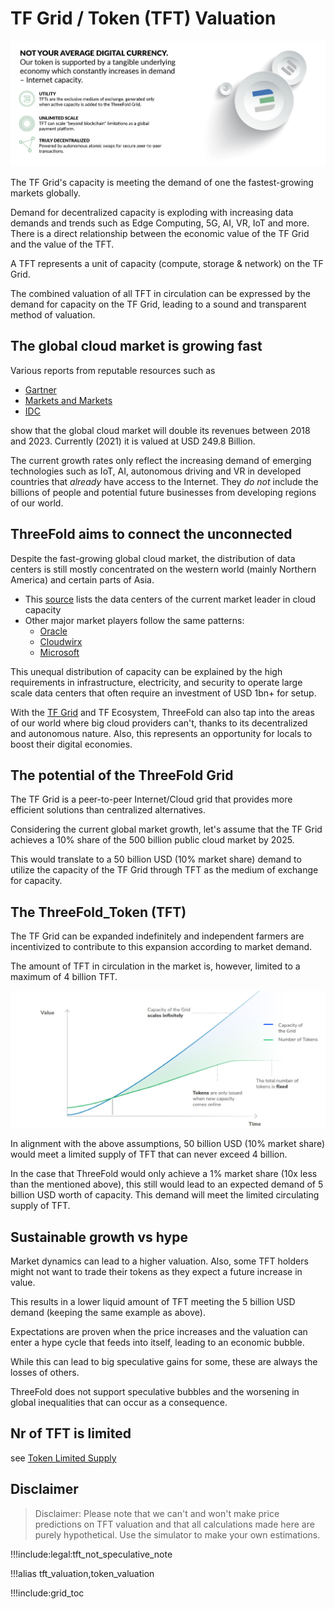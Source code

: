 # TF Grid / Token (TFT) Valuation

![](img/tft.jpg)


The TF Grid's capacity is meeting the demand of one the fastest-growing markets globally. 

Demand for decentralized capacity is exploding with increasing data demands and trends such as Edge Computing, 5G, AI, VR, IoT and more. There is a direct relationship between the economic value of the TF Grid and the value of the TFT. 

A TFT represents a unit of capacity (compute, storage & network) on the TF Grid. 

The combined valuation of all TFT in circulation can be expressed by the demand for capacity on the TF Grid, leading to a sound and transparent method of valuation.

## The global cloud market is growing fast

Various reports from reputable resources such as 

- [Gartner](https://www.gartner.com/en/newsroom/press-releases/2019-04-02-gartner-forecasts-worldwide-public-cloud-revenue-to-g)
- [Markets and Markets](https://www.marketsandmarkets.com/Market-Reports/cloud-computing-market-234.html)
- [IDC](https://www.idc.com/getdoc.jsp?containerId=prUS45340719) 

show that the global cloud market will double its revenues between 2018 and 2023. Currently (2021) it is valued at USD 249.8 Billion.

The current growth rates only reflect the increasing demand of emerging technologies such as IoT, AI, autonomous driving and VR in developed countries that *already* have access to the Internet. They *do not* include the billions of people and potential future businesses from developing regions of our world.

## ThreeFold aims to connect the unconnected

Despite the fast-growing global cloud market, the distribution of data centers is still mostly concentrated on the western world (mainly Northern America) and certain parts of Asia.

- This [source](https://wikileaks.org/amazon-atlas/map/) lists the data centers of the current market leader in cloud capacity
- Other major market players follow the same patterns: 
  - [Oracle](https://blogs.oracle.com/cloud-infrastructure/oracle-launches-four-new-cloud-regions-across-four-continents)
  - [Cloudwirx](https://www.cloudwirx.com/datacenters)
  - [Microsoft](https://yellowduckguy.wordpress.com/2018/03/15/microsoft-worldwide-data-center-locations/)

This unequal distribution of capacity can be explained by the high requirements in infrastructure, electricity, and security to operate large scale data centers that often require an investment of USD 1bn+ for setup.

With the [TF Grid](grid_home) and TF Ecosystem, ThreeFold can also tap into the areas of our world where big cloud providers can't, thanks to its decentralized and autonomous nature. Also, this represents an opportunity for locals to boost their digital economies.

## The potential of the ThreeFold Grid

The TF Grid is a peer-to-peer Internet/Cloud grid that provides more efficient solutions than centralized alternatives.

Considering the current global market growth, let's assume that the TF Grid achieves a 10% share of the 500 billion public cloud market by 2025.

This would translate to a 50 billion USD (10% market share) demand to utilize the capacity of the TF Grid through TFT as the medium of exchange for capacity. 

## The ThreeFold_Token (TFT)

The TF Grid can be expanded indefinitely and independent farmers are incentivized to contribute to this expansion according to market demand.

The amount of TFT in circulation in the market is, however, limited to a maximum of 4 billion TFT.

![](img/token_issuance_economy1.jpg)

In alignment with the above assumptions, 50 billion USD (10% market share) would meet a limited supply of TFT that can never exceed 4 billion.

In the case that ThreeFold would only achieve a 1% market share (10x less than the mentioned above), this still would lead to an expected demand of 5 billion USD worth of capacity. This demand will meet the limited circulating supply of TFT.

<!-- !!!include:grid_valuation_5y -->

## Sustainable growth vs hype

Market dynamics can lead to a higher valuation. Also, some TFT holders might not want to trade their tokens as they expect a future increase in value. 

This results in a lower liquid amount of TFT meeting the 5 billion USD demand (keeping the same example as above). 

Expectations are proven when the price increases and the valuation can enter a hype cycle that feeds into itself, leading to an economic bubble.

While this can lead to big speculative gains for some, these are always the losses of others.

ThreeFold does not support speculative bubbles and the worsening in global inequalities that can occur as a consequence. 

## Nr of TFT is limited

see [Token Limited Supply](tft_limited_supply)

## Disclaimer

> Disclaimer: Please note that we can't and won't make price predictions on TFT valuation and that all calculations made here are purely hypothetical. Use the simulator to make your own estimations.

!!!include:legal:tft_not_speculative_note

!!!alias tft_valuation,token_valuation


!!!include:grid_toc
